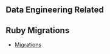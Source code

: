 Data Engineering Related
--

## Ruby Migrations

  - [Migrations](https://guides.rubyonrails.org/v3.2/migrations.html)
